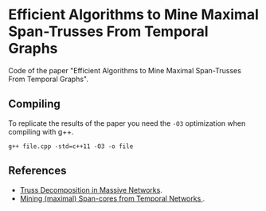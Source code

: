 # Efficient Algorithms to Mine Maximal Span-Trusses From Temporal Graphs

Code of the paper "Efficient Algorithms to Mine Maximal Span-Trusses From Temporal Graphs".

## Compiling
To replicate the results of the paper you need the `-O3` optimization when compiling with g++.

`g++ file.cpp -std=c++11 -O3 -o file`

## References
* [Truss Decomposition in Massive Networks](https://github.com/cntswj/truss-decomposition).
* [Mining (maximal) Span-cores from Temporal Networks ](https://github.com/egalimberti/span_cores). 
